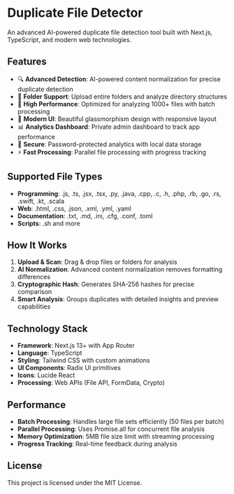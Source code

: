 # Duplicate File Detector

An advanced AI-powered duplicate file detection tool built with Next.js, TypeScript, and modern web technologies.

## Features

- 🔍 **Advanced Detection**: AI-powered content normalization for precise duplicate detection
- 📁 **Folder Support**: Upload entire folders and analyze directory structures
- 🚀 **High Performance**: Optimized for analyzing 1000+ files with batch processing
- 🎨 **Modern UI**: Beautiful glassmorphism design with responsive layout
- 📊 **Analytics Dashboard**: Private admin dashboard to track app performance
- 🔐 **Secure**: Password-protected analytics with local data storage
- ⚡ **Fast Processing**: Parallel file processing with progress tracking

## Supported File Types

- **Programming**: .js, .ts, .jsx, .tsx, .py, .java, .cpp, .c, .h, .php, .rb, .go, .rs, .swift, .kt, .scala
- **Web**: .html, .css, .json, .xml, .yml, .yaml
- **Documentation**: .txt, .md, .ini, .cfg, .conf, .toml
- **Scripts**: .sh and more

## How It Works

1. **Upload & Scan**: Drag & drop files or folders for analysis
2. **AI Normalization**: Advanced content normalization removes formatting differences
3. **Cryptographic Hash**: Generates SHA-256 hashes for precise comparison
4. **Smart Analysis**: Groups duplicates with detailed insights and preview capabilities

## Technology Stack

- **Framework**: Next.js 13+ with App Router
- **Language**: TypeScript
- **Styling**: Tailwind CSS with custom animations
- **UI Components**: Radix UI primitives
- **Icons**: Lucide React
- **Processing**: Web APIs (File API, FormData, Crypto)

## Performance

- **Batch Processing**: Handles large file sets efficiently (50 files per batch)
- **Parallel Processing**: Uses Promise.all for concurrent file analysis
- **Memory Optimization**: 5MB file size limit with streaming processing
- **Progress Tracking**: Real-time feedback during analysis

## License

This project is licensed under the MIT License.
